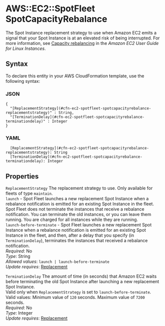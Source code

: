 # AWS::EC2::SpotFleet SpotCapacityRebalance<a name="aws-properties-ec2-spotfleet-spotcapacityrebalance"></a>

The Spot Instance replacement strategy to use when Amazon EC2 emits a signal that your Spot Instance is at an elevated risk of being interrupted\. For more information, see [Capacity rebalancing](https://docs.aws.amazon.com/AWSEC2/latest/UserGuide/ec2-fleet-configuration-strategies.html#spot-fleet-capacity-rebalance) in the *Amazon EC2 User Guide for Linux Instances*\.

## Syntax<a name="aws-properties-ec2-spotfleet-spotcapacityrebalance-syntax"></a>

To declare this entity in your AWS CloudFormation template, use the following syntax:

### JSON<a name="aws-properties-ec2-spotfleet-spotcapacityrebalance-syntax.json"></a>

```
{
  "[ReplacementStrategy](#cfn-ec2-spotfleet-spotcapacityrebalance-replacementstrategy)" : String,
  "[TerminationDelay](#cfn-ec2-spotfleet-spotcapacityrebalance-terminationdelay)" : Integer
}
```

### YAML<a name="aws-properties-ec2-spotfleet-spotcapacityrebalance-syntax.yaml"></a>

```
  [ReplacementStrategy](#cfn-ec2-spotfleet-spotcapacityrebalance-replacementstrategy): String
  [TerminationDelay](#cfn-ec2-spotfleet-spotcapacityrebalance-terminationdelay): Integer
```

## Properties<a name="aws-properties-ec2-spotfleet-spotcapacityrebalance-properties"></a>

`ReplacementStrategy`  <a name="cfn-ec2-spotfleet-spotcapacityrebalance-replacementstrategy"></a>
The replacement strategy to use\. Only available for fleets of type `maintain`\.  
 `launch` \- Spot Fleet launches a new replacement Spot Instance when a rebalance notification is emitted for an existing Spot Instance in the fleet\. Spot Fleet does not terminate the instances that receive a rebalance notification\. You can terminate the old instances, or you can leave them running\. You are charged for all instances while they are running\.   
 `launch-before-terminate` \- Spot Fleet launches a new replacement Spot Instance when a rebalance notification is emitted for an existing Spot Instance in the fleet, and then, after a delay that you specify \(in `TerminationDelay`\), terminates the instances that received a rebalance notification\.  
*Required*: No  
*Type*: String  
*Allowed values*: `launch | launch-before-terminate`  
*Update requires*: [Replacement](https://docs.aws.amazon.com/AWSCloudFormation/latest/UserGuide/using-cfn-updating-stacks-update-behaviors.html#update-replacement)

`TerminationDelay`  <a name="cfn-ec2-spotfleet-spotcapacityrebalance-terminationdelay"></a>
The amount of time \(in seconds\) that Amazon EC2 waits before terminating the old Spot Instance after launching a new replacement Spot Instance\.  
Valid only when `ReplacementStrategy` is set to `launch-before-terminate`\.  
Valid values: Minimum value of `120` seconds\. Maximum value of `7200` seconds\.  
*Required*: No  
*Type*: Integer  
*Update requires*: [Replacement](https://docs.aws.amazon.com/AWSCloudFormation/latest/UserGuide/using-cfn-updating-stacks-update-behaviors.html#update-replacement)